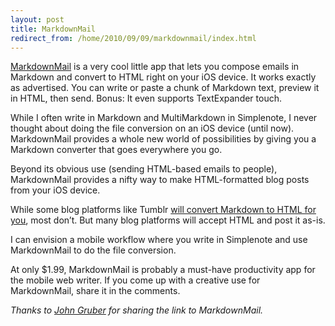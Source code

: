 ```yaml
---
layout: post
title: MarkdownMail
redirect_from: /home/2010/09/09/markdownmail/index.html
---
```

<p><a href="http://www.secondgearsoftware.com/markdownmail/">MarkdownMail</a> is a very cool little app that lets you compose emails in Markdown and convert to HTML right on your iOS device.
It works exactly as advertised.  You can write or paste a chunk of Markdown text, preview it in HTML, then send. Bonus: It even supports TextExpander touch.</p>
<p>While I often write in Markdown and MultiMarkdown in Simplenote, I never thought about doing the file conversion on an iOS device (until now).  MarkdownMail provides a whole new world of possibilities by giving you a Markdown converter that goes everywhere you go.</p>
<p>Beyond its obvious use (sending HTML-based emails to people), MarkdownMail provides a nifty way to make HTML-formatted blog posts from your iOS device.</p>
<p>While some blog platforms like Tumblr <a href="http://staff.tumblr.com/post/36234584/markdown-now-supported-via-email-mobile">will convert Markdown to HTML for you</a>, most don’t. But many blog platforms will accept HTML and post it as-is.</p>
<p>I can envision a mobile workflow where you write in Simplenote and use MarkdownMail to do the file conversion.</p>
<p>At only $1.99, MarkdownMail is probably a must-have productivity app for the mobile web writer. If you come up with a creative use for MarkdownMail, share it in the comments.</p>
<p><em>Thanks to <a href="http://daringfireball.net/linked/2010/09/07/markdownmail">John Gruber</a> for sharing the link to MarkdownMail.</em></p>
